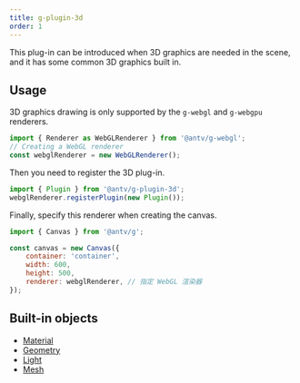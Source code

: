 ```yaml
---
title: g-plugin-3d
order: 1
---
```


This plug-in can be introduced when 3D graphics are needed in the scene, and it has some common 3D graphics built in.

## Usage

3D graphics drawing is only supported by the `g-webgl` and `g-webgpu` renderers.

```js
import { Renderer as WebGLRenderer } from '@antv/g-webgl';
// Creating a WebGL renderer
const webglRenderer = new WebGLRenderer();
```

Then you need to register the 3D plug-in.

```js
import { Plugin } from '@antv/g-plugin-3d';
webglRenderer.registerPlugin(new Plugin());
```

Finally, specify this renderer when creating the canvas.

```js
import { Canvas } from '@antv/g';

const canvas = new Canvas({
    container: 'container',
    width: 600,
    height: 500,
    renderer: webglRenderer, // 指定 WebGL 渲染器
});
```

## Built-in objects

-   [Material](/en/api/3d/material)
-   [Geometry](/en/api/3d/geometry)
-   [Light](/en/api/3d/light)
-   [Mesh](/en/api/3d/mesh)
